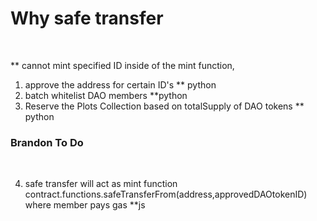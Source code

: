<h1> Why safe transfer </h1> <br>

** cannot mint specified ID inside of the mint function, 

1. approve the address for certain ID's ** python
2. batch whitelist DAO members **python
3. Reserve the Plots Collection based on totalSupply of  DAO tokens ** python

<h3> Brandon To Do </h3> <br>

4. safe transfer will act as mint function contract.functions.safeTransferFrom(address,approvedDAOtokenID) where member pays gas **js 
